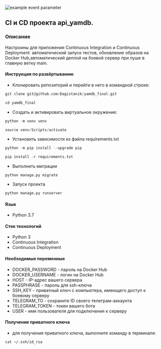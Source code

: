 ![example event parameter](https://github.com/github/docs/actions/workflows/main.yml/badge.svg?event=push)

## CI и CD проекта api_yamdb.

### Описание
Настроины для приложения Continuous Integration и Continuous Deployment: автоматический запуск тестов, обновление образов на Docker Hub,автоматический деплой на боевой сервер при пуше в главную ветку main.

#### Инструкция по развёртыванию
* Клонировать репозиторий и перейти в него в командной строке:

```python
git clone git@github.com:Dagistanik/yamdb_final.git
```

```python
cd yamdb_final
```


* Cоздать и активировать виртуальное окружение:
```python
python -m venv venv
```

```python
source venv/Scripts/activate
```


* Установить зависимости из файла requirements.txt

```python
python -m pip install --upgrade pip
```

```python
pip install -r requirements.txt
```

* Выполнить миграции
```
python manage.py migrate
```

* Запуск проекта

```python
python manage.py runserver
```
#### Язык

* Python 3.7

#### Стек технологий

* Python 3
* Continuous Integration
* Continuous Deployment

#### Необходимые переменные

* DOCKER_PASSWORD - пароль на Docker Hub
* DOCKER_USERNAME - логин на Docker Hub
* HOST - IP-адрес вашего сервера
* PASSPHRASE - пароль для ssh-ключа
* SSH_KEY - приватный ключ с компьютера, имеющего доступ к боевому серверу 
* TELEGRAM_TO - сохраните ID своего телеграм-аккаунта
* TELEGRAM_TOKEN - токен вашего бота
* USER - имя пользователя для подключения к серверу

#### Получение приватного ключа

* для получения приватного ключа, выполните команду в терминале:
```
cat ~/.ssh/id_rsa

```